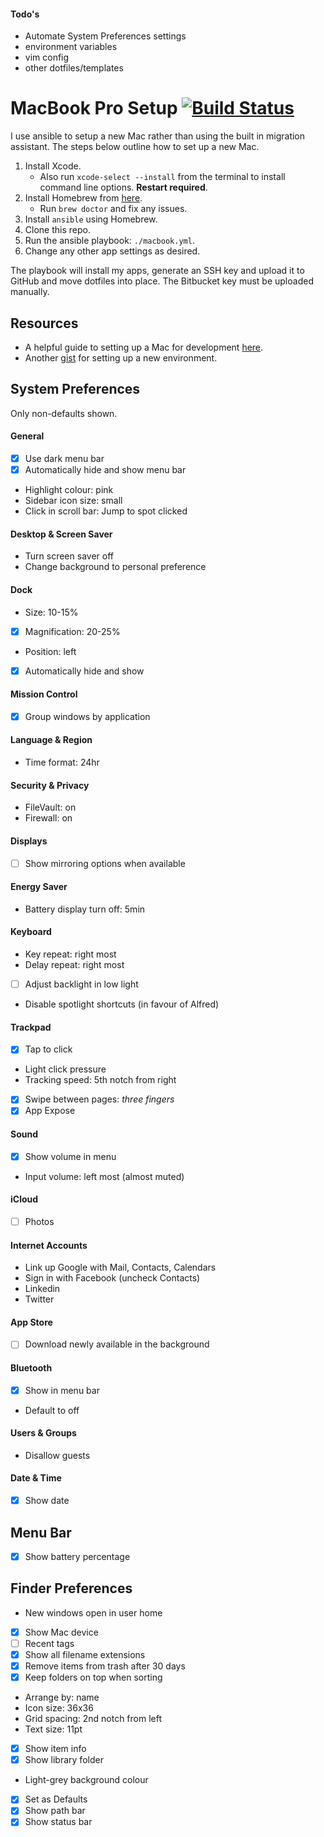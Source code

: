 #### Todo's

- Automate System Preferences settings
- environment variables
- vim config
- other dotfiles/templates

# MacBook Pro Setup [![Build Status][travis-badge]][travis-url]

[travis-badge]: https://travis-ci.org/jradtilbrook/dotfiles.svg?branch=master
[travis-url]: https://travis-ci.org/jradtilbrook/dotfiles

I use ansible to setup a new Mac rather than using the built in migration
assistant. The steps below outline how to set up a new Mac.

1. Install Xcode.
    - Also run `xcode-select --install` from the terminal to install command
      line options. **Restart required**.
2. Install Homebrew from [here](http://brew.sh/).
    - Run `brew doctor` and fix any issues.
3. Install `ansible` using Homebrew.
4. Clone this repo.
5. Run the ansible playbook: `./macbook.yml`.
6. Change any other app settings as desired.

The playbook will install my apps, generate an SSH key and upload it to GitHub
and move dotfiles into place. The Bitbucket key must be uploaded manually.

## Resources

- A helpful guide to setting up a Mac for development [here](http://sourabhbajaj.com/mac-setup/).
- Another [gist](https://gist.github.com/balupton/5259595) for setting up a new
  environment.

## System Preferences

Only non-defaults shown.

#### General

- [x] Use dark menu bar
- [x] Automatically hide and show menu bar
- Highlight colour: pink
- Sidebar icon size: small
- Click in scroll bar: Jump to spot clicked

#### Desktop & Screen Saver

- Turn screen saver off
- Change background to personal preference

#### Dock

- Size: 10-15%
- [x] Magnification: 20-25%
- Position: left
- [x] Automatically hide and show

#### Mission Control

- [x] Group windows by application

#### Language & Region

- Time format: 24hr

#### Security & Privacy

- FileVault: on
- Firewall: on

#### Displays

- [ ] Show mirroring options when available

#### Energy Saver

- Battery display turn off: 5min

#### Keyboard

- Key repeat: right most
- Delay repeat: right most
- [ ] Adjust backlight in low light
- Disable spotlight shortcuts (in favour of Alfred)

#### Trackpad

- [x] Tap to click
- Light click pressure
- Tracking speed: 5th notch from right
- [x] Swipe between pages: _three fingers_
- [x] App Expose

#### Sound

- [x] Show volume in menu
- Input volume: left most (almost muted)

#### iCloud

- [ ] Photos

#### Internet Accounts

- Link up Google with Mail, Contacts, Calendars
- Sign in with Facebook (uncheck Contacts)
- Linkedin
- Twitter

#### App Store

- [ ] Download newly available in the background

#### Bluetooth

- [x] Show in menu bar
- Default to off

#### Users & Groups

- Disallow guests

#### Date & Time

- [x] Show date

## Menu Bar

- [x] Show battery percentage

## Finder Preferences

- New windows open in user home
- [x] Show Mac device
- [ ] Recent tags
- [x] Show all filename extensions
- [x] Remove items from trash after 30 days
- [x] Keep folders on top when sorting
- Arrange by: name
- Icon size: 36x36
- Grid spacing: 2nd notch from left
- Text size: 11pt
- [x] Show item info
- [x] Show library folder
- Light-grey background colour
- [x] Set as Defaults
- [x] Show path bar
- [x] Show status bar
